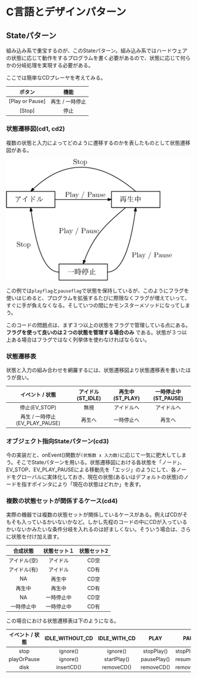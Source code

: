 # C言語とデザインパターン

## Stateパターン

組み込み系で重宝するのが、このStateパターン。組み込み系ではハードウェアの状態に応じて動作をするプログラムを書く必要があるので、状態に応じて何らかの分岐処理を実現する必要がある。

ここでは簡単なCDプレーヤを考えてみる。


| ボタン          | 機能            |
|:---------------:|:---------------:|
| [Play or Pause] | 再生 / 一時停止 |
| [Stop]          | 停止            |


### 状態遷移図(cd1, cd2)

複数の状態と入力によってどのように遷移するのかを表したものとして状態遷移図がある。

![状態遷移表](images/state_transition.png)


この例では`playflag`と`pauseflag`で状態を保持しているが、このようにフラグを使いはじめると、プログラムを拡張するたびに際限なくフラグが増えていって、すぐに手が負えなくなる。そしていつの間にかモンスターメソッドになってしまう。

このコードの問題点は、まず３つ以上の状態をフラグで管理している点にある。 **フラグを使って良いのは２つの状態を管理する場合のみ** である。状態が３つ以上ある場合はフラグではなく列挙体を使わなければならない。

### 状態遷移表

状態と入力の組み合わせを網羅するには、状態遷移図より状態遷移表を書いたほうが良い。

| イベント / 状態                 | アイドル(ST\_IDLE) | 再生中(ST\_PLAY) | 一時停止中(ST\_PAUSE) |
|:-------------------------------:|:------------------:|:----------------:|:---------------------:|
| 停止(EV\_STOP)                  | 無視               | アイドルへ       | アイドルへ            |
| 再生 / 一時停止(EV\_PLAY_PAUSE) | 再生へ             | 一時停止へ       | 再生へ                |

### オブジェクト指向Stateパターン(cd3)

今の実装だと、onEvent()関数が`(状態数 x 入力数)`に応じて一気に肥大してしまう。そこでStateパターンを用いる。状態遷移図における各状態を「ノード」、EV\_STOP、EV\_PLAY\_PAUSEによる移動先を「エッジ」のようにして、各ノードをグローバルに実体化しておき、現在の状態(あるいはデフォルトの状態)のノードを指すポインタにより「現在の状態はどれか」を表す。

### 複数の状態セットが関係するケース(cd4)

実際の機器では複数の状態セットが関係しているケースがある。例えばCDがそもそも入っているかいないかなど。しかし先程のコードの中にCDが入っているかいないかみたいな条件分岐を入れるのは好ましくない。そういう場合は、さらに状態を付け加え直す。

| 合成状態     | 状態セット１ | 状態セット2 |
|:------------:|:------------:|:-----------:|
| アイドル(空) | アイドル     | CD空        |
| アイドル(有) | アイドル     | CD有        |
| NA           | 再生中       | CD空        |
| 再生中       | 再生中       | CD有        |
| NA           | 一時停止中   | CD空        |
| 一時停止中   | 一時停止中   | CD有        |


この場合における状態遷移表は下のようになる。

| イベント / 状態 | IDLE\_WITHOUT\_CD | IDLE\_WITH\_CD | PLAY        | PAUSE        |
|:---------------:|:-----------------:|:--------------:|:-----------:|--------------|
| stop            | ignore()          | ignore()       | stopPlay()  | stopPlay()   |
| playOrPause     | ignore()          | startPlay()    | pausePlay() | resumePlay() |
| disk            | insertCD()        | removeCD()     | removeCD()  | removeCD()   |

